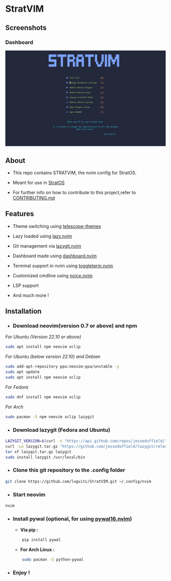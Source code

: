 <p align='center'>
<!-- Put the new logo of StratOS here -->
</p>

# StratVIM

## Screenshots

### Dashboard
<img src="images/STRATVIM.png">

## About

- This repo contains STRATVIM, the nvim config for StratOS.

- Meant for use in [StratOS](https://github.com/StratOS-Linux/LUG_custom_distro)

- For further info on how to contribute to this project,refer to [CONTRIBUTING.md](CONTRIBUTING.md)



## Features

- Theme switching using [telescope-themes](https://github.com/andrew-george/telescope-themes)

- Lazy loaded using [lazy.nvim](https://github.com/folke/lazy.nvim)

- Git management via [lazygit.nvim](https://github.com/kdheepak/lazygit.nvim)

- Dashboard made using [dashboard.nvim](https://github.com/nvimdev/dashboard-nvim)

- Terminal support in nvim using [toggleterm.nvim](https://github.com/akinsho/toggleterm.nvim)

- Customized cmdline using [noice.nvim](https://github.com/folke/noice.nvim) 

- LSP support

- And much more !

## Installation

- ### Download neovim(version 0.7 or above) and npm
*For Ubuntu (Version 22.10 or above)*

```bash
sudo apt install npm neovim xclip
```
*For Ubuntu (below version 22.10) and Debian*

```bash
sudo add-apt-repository ppa:neovim-ppa/unstable -y
sudo apt update
sudo apt install npm neovim xclip
```
*For Fedora*
```bash
sudo dnf install npm neovim xclip
```

*For Arch*
```bash
sudo pacman -S npm neovim xclip lazygit
```
- ### Download lazygit (Fedora and Ubuntu)

```bash
LAZYGIT_VERSION=$(curl -s "https://api.github.com/repos/jesseduffield/lazygit/releases/latest" | grep -Po '"tag_name": "v\K[^"]*')
curl -Lo lazygit.tar.gz "https://github.com/jesseduffield/lazygit/releases/latest/download/lazygit_${LAZYGIT_VERSION}_Linux_x86_64.tar.gz"
tar xf lazygit.tar.gz lazygit
sudo install lazygit /usr/local/bin
```

- ### Clone this git repository to the .config folder

```bash
git clone https://github.com/lugvitc/StratVIM.git ~/.config/nvim
```
- ### Start neovim

```bash
nvim
```

- ### Install pywal (optional, for using [pywal16.nvim](https://github.com/uZer/pywal16.nvim))

    - **Via pip :** 
    ```bash
        pip install pywal
   ```
   - **For Arch Linux :**
   ```bash
       sudo pacman -S python-pywal
   ```

- ### Enjoy !
